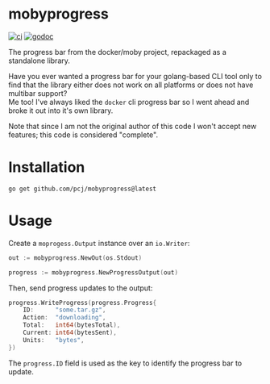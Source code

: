 # mobyprogress

[![ci](https://github.com/pcj/mobyprogress/actions/workflows/ci.yaml/badge.svg?branch=master&event=push)](https://github.com/pcj/mobyprogress/actions/workflows/ci.yaml)
[![godoc](https://godoc.org/github.com/pcj/mobyprogress?status.svg)](https://godoc.org/github.com/pcj/mobyprogress)

The progress bar from the docker/moby project, repackaged  as a standalone library.

Have you ever wanted a progress bar for your golang-based CLI tool only to find that 
the library either does not work on all platforms or does not have multibar support?  
Me too!  I've always liked the `docker` cli progress bar so I went ahead and broke
it out into it's own library.

Note that since I am not the original author of this code I won't accept new features;
this code is considered "complete".

# Installation

```
go get github.com/pcj/mobyprogress@latest
```

# Usage

Create a `moprogess.Output` instance over an `io.Writer`:

```go
out := mobyprogress.NewOut(os.Stdout)

progress := mobyprogress.NewProgressOutput(out)
```

Then, send progress updates to the output:

```go
progress.WriteProgress(progress.Progress{
    ID:      "some.tar.gz",
    Action:  "downloading",
    Total:   int64(bytesTotal),
    Current: int64(bytesSent),
    Units:   "bytes",
})
```

The `progress.ID` field is used as the key to identify the progress bar to update. 